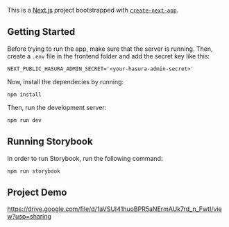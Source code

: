 This is a [Next.js](https://nextjs.org) project bootstrapped with [`create-next-app`](https://nextjs.org/docs/app/api-reference/cli/create-next-app).

## Getting Started

Before trying to run the app, make sure that the server is running. Then, create a `.env` file in the frontend folder and add the secret key like this:
```
NEXT_PUBLIC_HASURA_ADMIN_SECRET='<your-hasura-admin-secret>'
```

Now, install the dependecies by running:
```
npm install
```

Then, run the development server:

```
npm run dev
```

## Running Storybook

In order to run Storybook, run the following command:
```
npm run storybook
```
## Project Demo

https://drive.google.com/file/d/1aVSUI41huoBPR5aNErmAUk7rd_n_FwtI/view?usp=sharing
